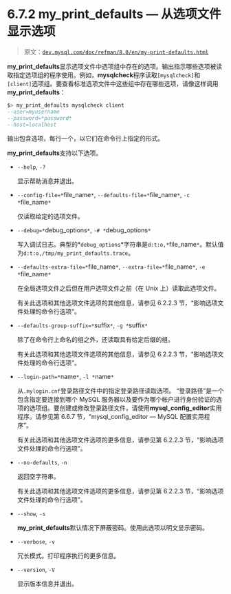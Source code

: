 # 6.7.2 my_print_defaults — 从选项文件显示选项

> 原文：[`dev.mysql.com/doc/refman/8.0/en/my-print-defaults.html`](https://dev.mysql.com/doc/refman/8.0/en/my-print-defaults.html)

**my_print_defaults**显示选项文件中选项组中存在的选项。输出指示哪些选项被读取指定选项组的程序使用。例如，**mysqlcheck**程序读取`[mysqlcheck]`和`[client]`选项组。要查看标准选项文件中这些组中存在哪些选项，请像这样调用**my_print_defaults**：

```sql
$> my_print_defaults mysqlcheck client
--user=myusername
--password=*password*
--host=localhost
```

输出包含选项，每行一个，以它们在命令行上指定的形式。

**my_print_defaults**支持以下选项。

+   `--help`, `-?`

    显示帮助消息并退出。

+   `--config-file=*`file_name`*`, `--defaults-file=*`file_name`*`, `-c *`file_name`*`

    仅读取给定的选项文件。

+   `--debug=*`debug_options`*`, `-# *`debug_options`*`

    写入调试日志。典型的*`debug_options`*字符串是`d:t:o,*`file_name`*`。默认值为`d:t:o,/tmp/my_print_defaults.trace`。

+   `--defaults-extra-file=*`file_name`*`, `--extra-file=*`file_name`*`, `-e *`file_name`*`

    在全局选项文件之后但在用户选项文件之前（在 Unix 上）读取此选项文件。

    有关此选项和其他选项文件选项的其他信息，请参见 6.2.2.3 节，“影响选项文件处理的命令行选项”。

+   `--defaults-group-suffix=*`suffix`*`, `-g *`suffix`*`

    除了在命令行上命名的组之外，还读取具有给定后缀的组。

    有关此选项和其他选项文件选项的其他信息，请参见 6.2.2.3 节，“影响选项文件处理的命令行选项”。

+   `--login-path=*`name`*`, `-l *`name`*`

    从`.mylogin.cnf`登录路径文件中的指定登录路径读取选项。 “登录路径”是一个包含指定要连接到哪个 MySQL 服务器以及要作为哪个帐户进行身份验证的选项的选项组。要创建或修改登录路径文件，请使用**mysql_config_editor**实用程序。请参见第 6.6.7 节，“mysql_config_editor — MySQL 配置实用程序”。

    有关此选项和其他选项文件选项的更多信息，请参见第 6.2.2.3 节，“影响选项文件处理的命令行选项”。

+   `--no-defaults`, `-n`

    返回空字符串。

    有关此选项和其他选项文件选项的更多信息，请参见第 6.2.2.3 节，“影响选项文件处理的命令行选项”。

+   `--show`, `-s`

    **my_print_defaults**默认情况下屏蔽密码。使用此选项以明文显示密码。

+   `--verbose`, `-v`

    冗长模式。打印程序执行的更多信息。

+   `--version`, `-V`

    显示版本信息并退出。
